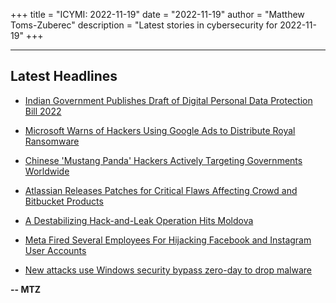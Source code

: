 +++
title = "ICYMI: 2022-11-19"
date = "2022-11-19"
author = "Matthew Toms-Zuberec"
description = "Latest stories in cybersecurity for 2022-11-19"
+++

---------------------------------------------------------------------------
## Latest Headlines
- [Indian Government Publishes Draft of Digital Personal Data Protection Bill 2022](https://thehackernews.com/2022/11/indian-government-publishes-draft-of.html)

- [Microsoft Warns of Hackers Using Google Ads to Distribute Royal Ransomware](https://thehackernews.com/2022/11/microsoft-warns-of-hackers-using-google.html)

- [Chinese 'Mustang Panda' Hackers Actively Targeting Governments Worldwide](https://thehackernews.com/2022/11/chinese-mustang-panda-hackers-actively.html)

- [Atlassian Releases Patches for Critical Flaws Affecting Crowd and Bitbucket Products](https://thehackernews.com/2022/11/atlassian-releases-patches-for-critical.html)

- [A Destabilizing Hack-and-Leak Operation Hits Moldova](https://www.wired.com/story/moldova-leaks-google-privacy-settlement-world-cup-apps/)

- [Meta Fired Several Employees For Hijacking Facebook and Instagram User Accounts](https://cybersecuritynews.com/meta-fired-several-employees-for-hijacking-facebook-and-instagram-user-accounts/)

- [New attacks use Windows security bypass zero-day to drop malware](https://www.bleepingcomputer.com/news/security/new-attacks-use-windows-security-bypass-zero-day-to-drop-malware/)

**-- MTZ**